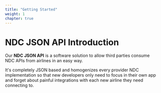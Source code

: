 ```yaml
---
title: "Getting Started"
weight: 1
chapter: true
---
```


NDC JSON API Introduction
==================

Our **NDC JSON API** is a software solution to allow third parties consume NDC APIs from airlines in an easy way.

It's completely JSON based and homogenizes every provider NDC implementation so that new developers only need to focus in their own app and forget about painful integrations with each new airline they need connecting to.

